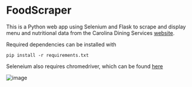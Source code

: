 # FoodScraper

This is a Python web app using Selenium and Flask to scrape and display menu and nutritional data from the Carolina Dining Services [website](dining.unc.edu). 

Required dependencies can be installed with 
```    
pip install -r requirements.txt
```
Seleneium also requires chromedriver, which can be found [here](https://chromedriver.chromium.org/downloads)

![image](https://i.imgur.com/2JdpJnE.png)
